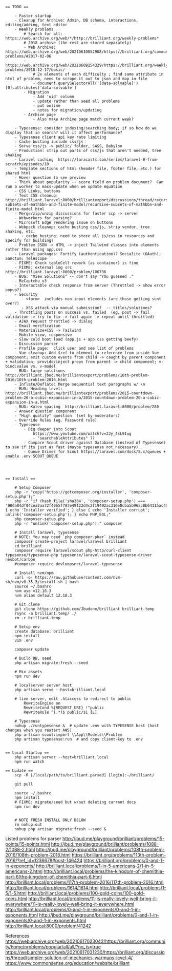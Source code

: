     == TODO ==

        - Faster startup
        - Cleanup for Archive: Admin, DB schema, interactions, editing/adding, text editor
        - Weekly problems
            # Search for all: https://web.archive.org/web/*/http://brilliant.org/weekly-problems*
            # 2018 archive (the rest are stored separately)
            - Web Archive: https://web.archive.org/web/20210610052908/https://brilliant.org/community/home/weekly-problems/#2017-02-06
            - https://web.archive.org/web/20210609154329/https://brilliant.org/weekly-problems/2018-12-17/basic/
                # 2x elements of each difficulty ; find same attribute in html of problem, need to scrape it out to json and map in file
                - document.querySelectorAll('[data-solvable]')[0].attributes['data-solvable']
            - Migration
                - Add 'uid' column
                - update rather than seed all problems
                - put online
                - notes for migration/updating
            - Archive page
                - Also make Archive page match current week?

        - Typesense: consider indexing/searching body; if so how do we display that in search? will it affect performance?
        - Typesense client api key rate limiting
        - Cache busting include css/js
        - Serve css/js -> public/ folder, SASS, Babylon
        - Production: strip out parts of css/js that aren't needed, tree shaking
        - Laravel caching  https://laracasts.com/series/laravel-8-from-scratch/episodes/10
        - Template sections of html (header file, footer file, etc.) for shared html
        - Hover question to see preview
        - Think about popularity -- score field on problem document?  Can run a worker to mass-update when we update equation
        - CSS Links, buttons
        - Text CSS cleanup: http://brilliant.laravel:8000/brilliantexport/discussions/thread/recursive-subsets-of-mathbbn-and-finite-model/recursive-subsets-of-mathbbn-and-finite-model.html
        - Merge/zip/unzip discussions for faster scp -> server
        - Webworkers for parsing?
        - Microsoft Edge rendering issue on buttons
        - Webpack cleanup: cache busting css/js, strip vendor, tree shaking, etc.
           - cache busting: need to store all js/css in resources and specify for building?
        - Problem JSON -> HTML -> inject Tailwind classes into elements rather than using app.css
        - Laravel packages: Fortify (authentication)? Socialite (OAuth); Sanctum; Telescope
        - FIXME: Check tableCell rework (as container) is fine
        - FIXME: external img src http://brilliant.laravel:8000/problem/106736 
        - BUG: "View Solutions" -- don't say "YOu guessed ."
        - ReCaptcha v3
        - Interactable check response from server (Throttled -> show error popup?)
        - Security
           - <form>  includes non-input elements (are those getting sent over?)
           - XSS attack via manual submission?  -- titles/solutions?
        - Throttling posts on success vs. failed  (eg. post -> fail validation -> try to fix -> fail again -> repeat until throttled)
        - AJAX request throttled -> dialog
        - Email verification
        - Materialize+CSS -> Tailwind
        - Mobile view, responsive
        - Slow cold boot load (app.js + app.css getting beefy)
        - Discussion parser
        - Profile page:  click user and see list of problems
        - Vue cleanup: Add $ref to element to reference from inside Vue component; emit custom events from child -> caught by parent component + validation; provide/inject props from parent -> child component; v-bind:value vs. v-model
        - BUG: large solutions http://brilliant.jbud.me/brilliantexport/problems/10th-problem-2016/10th-problem-2016.html
        - Inflate/Deflate: Merge sequential text paragraphs w/ \n
        - BUG: Heading level: http://brilliant.jbud.me/brilliantexport/problems/2015-countdown-problem-20-a-cubic-expansion-in-a/2015-countdown-problem-20-a-cubic-expansion-in-a.html
        - BUG: Katex spacing  http://brilliant.laravel:8000/problem/280
        - Answer question component
        - "High quality" question  (set by moderators)
        - Override Rules (eg. Password rule)
        - Typesense
            - Dig deeper into Scout
                https://www.youtube.com/watch?v=2Jy_4sL9Iug
                - "searchableAttributes" ??
            - Compare Scout driver against Database (instead of Typesense) to see if its just as fast (maybe typesense not necessary)
            - Queue Driver for Scout https://laravel.com/docs/8.x/queues + enable .env SCOUT_QUEUE




    == Install ==

        # Setup Composer
        php -r "copy('https://getcomposer.org/installer', 'composer-setup.php');"
        php -r "if (hash_file('sha384', 'composer-setup.php') === '906a84df04cea2aa72f40b5f787e49f22d4c2f19492ac310e8cba5b96ac8b64115ac402c8cd292b8a03482574915d1a8') { echo 'Installer verified'; } else { echo 'Installer corrupt'; unlink('composer-setup.php'); } echo PHP_EOL;"
        php composer-setup.php
        php -r "unlink('composer-setup.php');" composer

        # Install laravel, typesense
        # NOTE: You may need `php composer.phar` instead
        composer create-project laravel/laravel brilliant
        cd brilliant
        composer require laravel/scout php-http/curl-client typesense/typesense-php typesense/laravel-scout-typesense-driver nesbot/carbon
        #composer require devloopsnet/laravel-typesense

        # Install nvm/npm
        curl -o- https://raw.githubusercontent.com/nvm-sh/nvm/v0.35.3/install.sh | bash
        source ~/.bashrc
        nvm use v12.18.3
        nvm alias default 12.18.3

        # Git clone
        git clone https://github.com/Jbudone/brilliant brilliant.temp
        rsync -a brilliant.temp/ ./
        rm -r brilliant.temp

        # Setup env
        create database: brilliant
        npm install
        vim .env

        composer update

        # Build DB, seed
        php artisan migrate:fresh --seed

        # Mix assets
        npm run dev

        # localserver server host
        php artisan serve --host=brilliant.local

        # live server, edit .htaccess to redirect to public
            RewriteEngine on
            RewriteCond %{REQUEST_URI} !^public
            RewriteRule ^(.*)$ public/$1 [L]

        # Typesense
        nohup ./runtypesense &  # update .env with TYPESENSE host (host changes when you restart AWS)
        php artisan scout:import \\App\\Models\\Problem
        php artisan typesense:run  # and copy client-key to .env 


    == Local Startup ==
        php artisan server --host=brilliant.local
        npm run watch

    == Update ==
        scp -R [/local/path/to/brilliant.parsed] [login]:~/brilliant/

        git pull

        source ~/.bashrc
        npm install
        # FIXME: migrate/seed but w/out deleting current docs
        npm run dev


        # NOTE FRESH INSTALL ONLY BELOW
        rm nohup.out
        nohup php artisan migrate:fresh --seed &








Listed problems for parser
http://jbud.me/playground/brilliant/problems/15-points/15-points.html
http://jbud.me/playground/brilliant/problems/1088-2/1088-2.html
http://jbud.me/playground/brilliant/problems/108th-problem-2016/108th-problem-2016.html
https://brilliant.org/problems/113th-problem-2016/?ref_id=1236678#post-146424
https://brilliant.org/problems/0-and-1-in-exponents/
http://brilliant.local/problems/1-in-5-americans-2/1-in-5-americans-2.html
http://brilliant.local/problems/the-kingdom-of-chemithia-part-6/the-kingdom-of-chemithia-part-6.html
http://brilliant.local/problems/117th-problem-2016/117th-problem-2016.html
http://brilliant.local/problems/1614/1614.html
http://brilliant.local/problems/1-5/1-5.html
http://brilliant.local/problems/100-gold-coins/100-gold-coins.html
http://brilliant.local/problems/11-is-really-lovely-well-bring-it-everywhere/11-is-really-lovely-well-bring-it-everywhere.html
http://brilliant.local/problems/0-and-1-in-exponents/0-and-1-in-exponents.html
http://jbud.me/playground/brilliant/problems/0-and-1-in-exponents/0-and-1-in-exponents.html
http://brilliant.local:8000/problem/41242


References
https://web.archive.org/web/20210617023042/https://brilliant.org/community/home/problems/popular/all/all/?no_js=true
https://web.archive.org/web/20210617031230/https://brilliant.org/discussions/thread/simpler-solution-of-mechanics-warmups-level-4/
https://www.commonsense.org/education/website/brilliant

